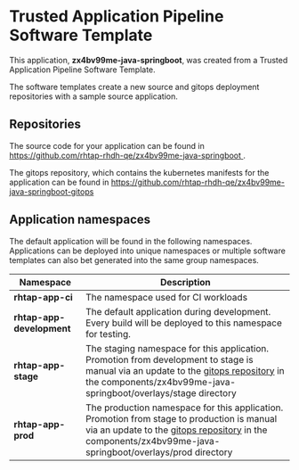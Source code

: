 # Trusted Application Pipeline Software Template

This application, **zx4bv99me-java-springboot**, was created from a Trusted Application Pipeline Software Template.

The software templates create a new source and gitops deployment repositories with a sample source application. 

## Repositories

The source code for your application can be found in [https://github.com/rhtap-rhdh-qe/zx4bv99me-java-springboot ](https://github.com/rhtap-rhdh-qe/zx4bv99me-java-springboot ).
 
The gitops repository, which contains the kubernetes manifests for the application can be found in 
[https://github.com/rhtap-rhdh-qe/zx4bv99me-java-springboot-gitops ](https://github.com/rhtap-rhdh-qe/zx4bv99me-java-springboot-gitops ) 

## Application namespaces 

The default application will be found in the following namespaces. Applications can be deployed into unique namespaces or multiple software templates can also bet generated into the same group namespaces.  

|  Namespace   |  Description   |  
| -------- | -------- |
| **rhtap-app-ci** | The namespace used for CI workloads |
| **rhtap-app-development** | The default application during development. Every build will be deployed to this namespace for testing. |
| **rhtap-app-stage** | The staging namespace for this application. Promotion from development to stage is manual via an update to the [gitops repository](https://github.com/rhtap-rhdh-qe/zx4bv99me-java-springboot-gitops ) in the components/zx4bv99me-java-springboot/overlays/stage directory |
| **rhtap-app-prod** | The production namespace for this application. Promotion from stage to production is manual via an update to the [gitops repository](https://github.com/rhtap-rhdh-qe/zx4bv99me-java-springboot-gitops ) in the components/zx4bv99me-java-springboot/overlays/prod directory |
